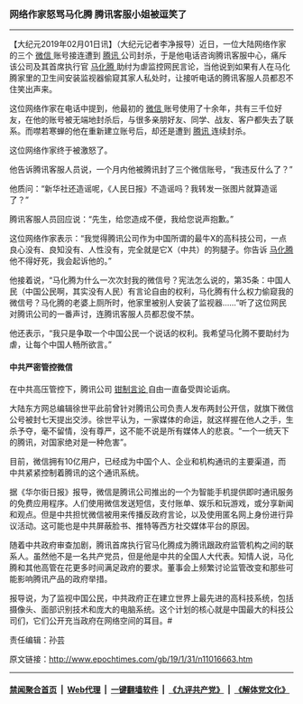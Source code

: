 ### 网络作家怒骂马化腾 腾讯客服小姐被逗笑了
------------------------

<p>
 【大纪元2019年02月01日讯】（大纪元记者李净报导）近日，一位大陆网络作家的三个
 <a href="http://www.epochtimes.com/gb/tag/%E5%BE%AE%E4%BF%A1.html">
  微信
 </a>
 账号接连遭到
 <a href="http://www.epochtimes.com/gb/tag/%E8%85%BE%E8%AE%AF.html">
  腾讯
 </a>
 公司封杀，于是他电话咨询腾讯客服中心，痛斥该公司及其首席执行官
 <a href="http://www.epochtimes.com/gb/tag/%E9%A9%AC%E5%8C%96%E8%85%BE.html">
  马化腾
 </a>
 助纣为虐监控网民言论，当他说到如果有人在马化腾家里的卫生间安装监视器偷窥其家人私处时，让接听电话的腾讯客服人员都忍不住笑出声来。
</p>
<p>
 这位网络作家在电话中提到，他最初的
 <a href="http://www.epochtimes.com/gb/tag/%E5%BE%AE%E4%BF%A1.html">
  微信
 </a>
 账号使用了十余年，共有三千位好友，在他的账号被无端地封杀后，与很多亲朋好友、同学、战友、客户都失去了联系。而噤若寒蝉的他在重新建立账号后，却还是遭到
 <a href="http://www.epochtimes.com/gb/tag/%E8%85%BE%E8%AE%AF.html">
  腾讯
 </a>
 连续封杀。
</p>
<p>
 这位网络作家终于被激怒了。
</p>
<p>
 他告诉腾讯客服人员说，一个月内他被腾讯封了三个微信账号，“我违反什么了？”
</p>
<p>
 他质问：“新华社还造谣呢，《人民日报》不造谣吗？我转发一张图片就算造谣了？”
</p>
<p>
 腾讯客服人员回应说：“先生，给您造成不便，我给您说声抱歉。”
</p>
<p>
 这位网络作家表示：“我觉得腾讯公司作为中国所谓的最牛X的高科技公司，一点良心没有、良知没有、人性没有，完全就是它X（中共）的狗腿子。你告诉
 <a href="http://www.epochtimes.com/gb/tag/%E9%A9%AC%E5%8C%96%E8%85%BE.html">
  马化腾
 </a>
 他不得好死，我会起诉他的。”
</p>
<p>
 他接着说，“马化腾为什么一次次封我的微信号？宪法怎么说的，第35条：中国人民（中国公民啊，其实没有人民）有言论自由的权利，马化腾有什么权力偷窥我的微信号？马化腾的老婆上厕所时，他家里被别人安装了监视器……”听了这位网民对腾讯公司的一番声讨，连腾讯客服人员都忍俊不禁。
</p>
<p>
 他还表示，“我只是争取一个中国公民一个说话的权利。我希望马化腾不要助纣为虐，让每个中国人畅所欲言。”
</p>
<p style="text-align: center;">
 <div class="video_fit_container">
 </div>
</p>
<h4>
 中共严密管控微信
</h4>
<p>
 在中共高压管控下，腾讯公司
 <a href="http://www.epochtimes.com/gb/tag/%E9%92%B3%E5%88%B6%E8%A8%80%E8%AE%BA.html">
  钳制言论
 </a>
 自由一直备受舆论诟病。
</p>
<p>
 大陆东方网总编辑徐世平此前曾针对腾讯公司负责人发布两封公开信，就旗下微信公号被封七天提出交涉。徐世平认为，一家媒体的命运，就这样握在他人之手，生杀予夺，毫不留情，没有尊严，这不能不说是所有媒体人的悲哀。“一个一统天下的腾讯，对国家绝对是一种危害”。
</p>
<p>
 目前，微信拥有10亿用户，已经成为中国个人、企业和机构通讯的主要渠道，而中共紧紧控制着腾讯的这个通讯系统。
</p>
<p>
 据《华尔街日报》报导，微信是腾讯公司推出的一个为智能手机提供即时通讯服务的免费应用程序。人们使用微信发送短信，支付账单、娱乐和玩游戏，或分享新闻和观点。但是中共担忧微信被用来传播反政府言论，以及使用匿名网上身份进行异议活动。这可能也是中共屏蔽脸书、推特等西方社交媒体平台的原因。
</p>
<p>
 随着中共政府审查加剧，腾讯首席执行官马化腾成为腾讯跟政府监管机构之间的联系人。虽然他不是一名共产党员，但是他是中共的全国人大代表。知情人说，马化腾和其他高管在花更多时间满足政府的要求。董事会上频繁讨论监管改变和那些可能影响腾讯产品的政府举措。
</p>
<p>
 报导说，为了监视中国公民，中共政府正在建立世界上最先进的高科技系统，包括摄像头、面部识别技术和庞大的电脑系统。这个计划的核心就是中国最大的科技公司们，它们公开充当政府在网络空间的耳目。#
</p>
<p>
 责任编辑：孙芸
</p>

原文链接：http://www.epochtimes.com/gb/19/1/31/n11016663.htm


------------------------
#### [禁闻聚合首页](https://github.com/gfw-breaker/banned-news/blob/master/README.md) &nbsp;|&nbsp; [Web代理](https://github.com/gfw-breaker/open-proxy/blob/master/README.md) &nbsp;|&nbsp; [一键翻墙软件](https://github.com/gfw-breaker/nogfw/blob/master/README.md) &nbsp;|&nbsp; [《九评共产党》](https://github.com/gfw-breaker/9ping.md/blob/master/README.md#九评之一评共产党是什么) &nbsp;|&nbsp; [《解体党文化》](https://github.com/gfw-breaker/jtdwh.md/blob/master/README.md#绪论)